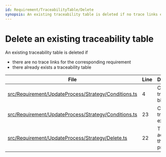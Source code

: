```yaml
---
id: Requirement/TraceabilityTable/Delete
synopsis: An existing traceability table is deleted if no trace links exist
---
```


# Delete an existing traceability table

An existing traceability table is deleted if

-   there are no trace links for the corresponding requirement
-   there already exists a traceability table

<div class="tracey">

| File                                                                                                                      | Line | Description                             |
| ------------------------------------------------------------------------------------------------------------------------- | ---- | --------------------------------------- |
| [src/Requirement/UpdateProcess/Strategy/Conditions.ts](../../../src/Requirement/UpdateProcess/Strategy/Conditions.ts#L4)  | 4    | Check if a tracey block exists          |
| [src/Requirement/UpdateProcess/Strategy/Conditions.ts](../../../src/Requirement/UpdateProcess/Strategy/Conditions.ts#L23) | 23   | Check if no trace links exist           |
| [src/Requirement/UpdateProcess/Strategy/Delete.ts](../../../src/Requirement/UpdateProcess/Strategy/Delete.ts#L22)         | 22   | The delete action of the update process |

</div>
